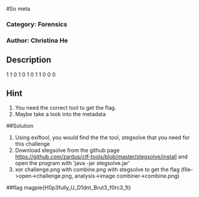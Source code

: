 #So meta
### Category: Forensics
### Author: Christina He
## Description
1 1 0
1 0 1
0 1 1
0 0 0
## Hint
1. You need the correct tool to get the flag.
2. Maybe take a look into the metadata

##Solution
1. Using exiftool, you would find the the tool, stegsolve that you need for this challenge
2. Download stegsolve from the github page https://github.com/zardus/ctf-tools/blob/master/stegsolve/install and open the program with 'java -jar stegsolve.jar'
3. xor challenge.png with combine.png with stegsolve to get the flag (file->open->challenge.png, analysis->image combiner->combine.png)

##flag
 magpie{H0p3fully_U_D1dnt_Brut3_f0rc3_1t}
